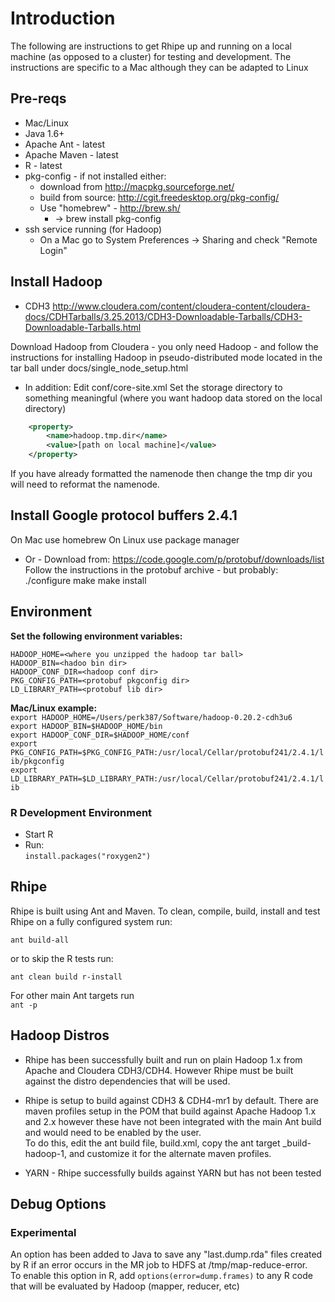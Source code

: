 # Introduction #
The following are instructions to get Rhipe up and running on a local machine (as opposed to a cluster) for testing
and development.  The instructions are specific to a Mac although they can be adapted to Linux

## Pre-reqs ##
* Mac/Linux
* Java 1.6+
* Apache Ant - latest
* Apache Maven - latest
* R - latest
* pkg-config - if not installed either:
    * download from http://macpkg.sourceforge.net/
    * build from source: http://cgit.freedesktop.org/pkg-config/
    * Use "homebrew" - http://brew.sh/
        * -> brew install pkg-config
* ssh service running (for Hadoop)
    * On a Mac go to System Preferences -> Sharing and check "Remote Login"

## Install Hadoop ##

* CDH3
http://www.cloudera.com/content/cloudera-content/cloudera-docs/CDHTarballs/3.25.2013/CDH3-Downloadable-Tarballs/CDH3-Downloadable-Tarballs.html

Download Hadoop from Cloudera - you only need Hadoop - and follow the instructions for installing Hadoop in
pseudo-distributed mode located in the tar ball under docs/single_node_setup.html

* In addition:
Edit conf/core-site.xml
Set the storage directory to something meaningful (where you want hadoop data stored on the local directory)  
```xml
    <property>  
        <name>hadoop.tmp.dir</name>  
        <value>[path on local machine]</value>  
    </property>  
```  
If you have already formatted the namenode then change the tmp dir you will need to reformat the namenode.

## Install Google protocol buffers 2.4.1 ##

On Mac use homebrew
On Linux use package manager
- Or -
Download from:
https://code.google.com/p/protobuf/downloads/list
Follow the instructions in the protobuf archive - but probably:
    ./configure
    make
    make install

## Environment ##

**Set the following environment variables:**
```
HADOOP_HOME=<where you unzipped the hadoop tar ball>  
HADOOP_BIN=<hadoo bin dir>  
HADOOP_CONF_DIR=<hadoop conf dir>  
PKG_CONFIG_PATH=<protobuf pkgconfig dir>  
LD_LIBRARY_PATH=<protobuf lib dir>  
```
**Mac/Linux example:**  
    `export HADOOP_HOME=/Users/perk387/Software/hadoop-0.20.2-cdh3u6`    
    `export HADOOP_BIN=$HADOOP_HOME/bin`    
    `export HADOOP_CONF_DIR=$HADOOP_HOME/conf`    
    `export PKG_CONFIG_PATH=$PKG_CONFIG_PATH:/usr/local/Cellar/protobuf241/2.4.1/lib/pkgconfig`    
    `export LD_LIBRARY_PATH=$LD_LIBRARY_PATH:/usr/local/Cellar/protobuf241/2.4.1/lib`    

### R Development Environment ###

* Start R
* Run:  
`install.packages("roxygen2")`

## Rhipe ##

Rhipe is built using Ant and Maven.
To clean, compile, build, install and test Rhipe on a fully configured system run:

`ant build-all`

or to skip the R tests run:

`ant clean build r-install`

For other main Ant targets run  
`ant -p`  

## Hadoop Distros ##
* Rhipe has been successfully built and run on plain Hadoop 1.x from Apache and Cloudera CDH3/CDH4.  However Rhipe must 
be built against the distro dependencies that will be used.

* Rhipe is setup to build against CDH3 & CDH4-mr1 by default.  There are maven profiles setup in the POM that build 
against Apache Hadoop 1.x and 2.x however these have not been integrated with the main Ant build and would need to be 
enabled by the user.  
To do this, edit the ant build file, build.xml, copy the ant target _build-hadoop-1, and customize it for the alternate 
maven profiles.

* YARN - Rhipe successfully builds against YARN but has not been tested

## Debug Options ##
### Experimental ###
An option has been added to Java to save any "last.dump.rda" files created by R if an error occurs in the MR job to 
HDFS at /tmp/map-reduce-error.  
To enable this option in R, add 
`options(error=dump.frames)` 
to any R code that will be evaluated by Hadoop (mapper, reducer, etc)
